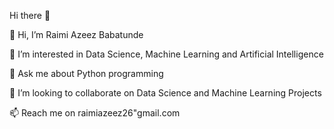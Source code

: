 Hi there 👋

👋 Hi, I’m Raimi Azeez Babatunde

👀 I’m interested in Data Science, Machine Learning and Artificial Intelligence 

💬 Ask me about Python programming

💞️ I’m looking to collaborate on Data Science and Machine Learning Projects

📫 Reach me on raimiazeez26"gmail.com

<!---
raimiazeez26/raimiazeez26 is a ✨ special ✨ repository because its `README.md` (this file) appears on your GitHub profile.
You can click the Preview link to take a look at your changes.
--->


